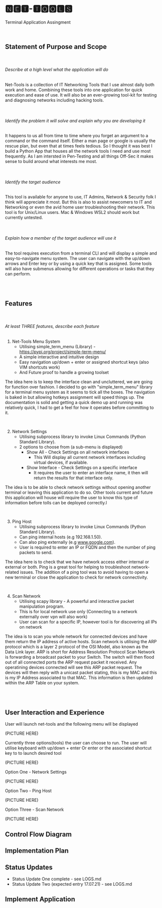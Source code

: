 # 🅽🅴🆃-🆃🅾🅾🅻🆂

Terminal Application Assingment

<br />


## Statement of Purpose and Scope

<br />

###### Describe at a high level what the application will do
Net-Tools is a collection of IT Networking Tools that I use almost daily both work and home. 
Combining these tools into one application for quick execution and ease of use.
It will also be an ever-growing tool-kit for testing and diagnosing networks including hacking tools.

<br />

###### Identify the problem it will solve and explain why you are developing it
It happens to us all from time to time where you forget an argument to a command or the command itself.
Either a man page or google is usually the rescue plan, but even that at times feels tedious.
So I thought it was best I build a Python App that houses all the network tools I need and use most frequently.
As I am intersted in Pen-Testing and all things Off-Sec it makes sense to build around what interests me most.

<br />

###### Identify the target audience
This tool is available for anyone to use, IT Admins, Network & Security folk I think will appreciate it most.
But this is also to assist newcomers to IT and Networking or even the avid home user troubleshooting their network.
This tool is for Unix/Linux users.
Mac & Windows WSL2 should work but currently untested.

<br />

###### Explain how a member of the target audience will use it
The tool requires execution from a terminal CLI and will display a simple and easy-to-navigate menu system.
The user can navigate with the up/down arrows and Enter key or by using a quick key that is assigned.
Some tools will also have submenus allowing for different operations or tasks that they can perform.

<br />
<br />

## Features

<br />

###### At least THREE features, describe each feature

1. Net-Tools Menu System
    - Utilising simple_term_menu (Library)  - https://pypi.org/project/simple-term-menu/
    - A simple interactive and intuitive design
    - Easy navigation up/down + enter or assigned shortcut keys (also VIM shortcuts work)
    - And Future proof to handle a growing toolset

The idea here is to keep the interface clean and uncluttered, we are going for function over fashion.
I decided to go with "simple_term_menu" library for a terminal menu system as it seems to tick all the boxes.
The navigation is baked in but allowing hotkeys assignment will speed things up.
The documentation is solid and getting a quick demo up and running was relatively quick, I had to get a feel for how it operates before committing to it.
   
<br />

2. Network Settings
    - Utilising subprocess library to invoke Linux Commands (Python Standard Library).
    - 2 options to choose from (a sub-menu is displayed)
        - Show All - Check Settings on all network interfaces
            - This Will display all current network interfaces including virtual devices, if available.
        - Show Interface - Check Settings on a specific interface
            - It requires the user to enter an interface name, it then will return the results for that interface only.

The idea is to be able to check network settings without opening another terminal or leaving this application to do so.
Other tools current and future this application will house will require the user to know this type of information before tolls can be deployed correctly.l

<br />

3. Ping Host
    - Utilising subprocess library to invoke Linux Commands (Python Standard Library).
    - Can ping internal hosts (e.g 192.168.1.50).
    - Can also ping externally (e.g www.google.com).
    - User is required to enter an IP or FQDN and then the number of ping packets to send.

The idea here is to check that we have network access either internal or external or both.
Ping is a great tool for helping to troubleshoot network-related issues.
The addition of a ping tool was to avoid having to open a new terminal or close the application to check for network connectivity.

<br />

4. Scan Network
    - Utilising scapy library - A powerful and interactive packet manipulation program.
    - This is for local network use only (Connecting to a network externally over vpn will also work)
    - User can scan for a specific IP, however tool is for discovering all IPs on network

The idea is to scan you whole network for connected devices and have them return the IP address of active hosts.
Scan network is utilising the ARP protocol which is a layer 2 protocol of the OSI Model, also known as the Data Link layer. ARP is short for Address Resolution Protocol
Scan Network is forwarding a broadcast packet to your Switch. 
The switch will then flood out of all connected ports the ARP request packet it received.
Any operatining devices connected will see this ARP packet request.
The devices will then reply with a unicast packet stating, this is my MAC and this is my IP Address associated to that MAC.
This information is then updated within the ARP Table on your system.


<br />
<br />

## User Interaction and Experience

User will launch net-tools and the following menu will be displayed

(PICTURE HERE)

Currently three options(tools) the user can choose to run.
The user will utilise keyboard with up/down + enter 
Or enter or the associated shortcut key to to launch desired tool

(PICTURE HERE)

Option One - Network Settings

(PICTURE HERE)

Option Two - Ping Host

(PICTURE HERE)

Option Three - Scan Network

(PICTURE HERE)


## Control Flow Diagram

## Implementation Plan

## Status Updates

- Status Update One complete - see LOGS.md
- Status Update Two (expected entry 17.07.21) - see LOGS.md

## Implement Application

## 